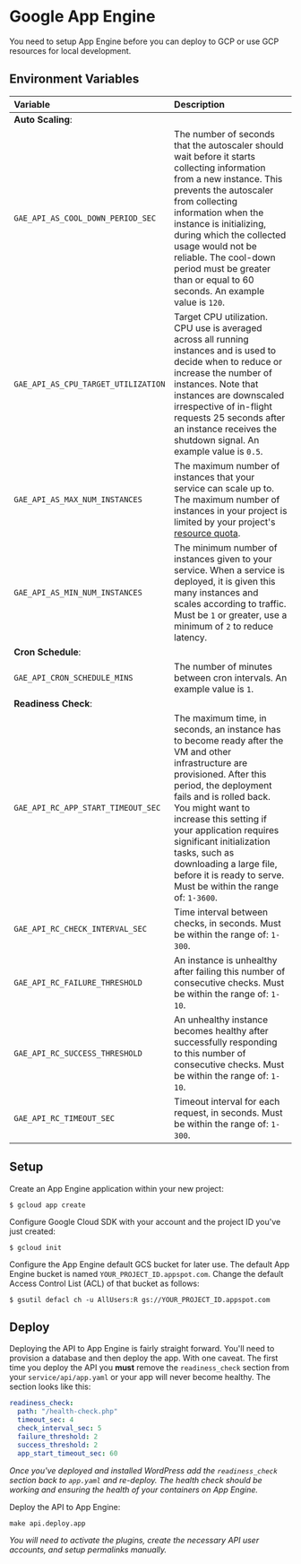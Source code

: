 # Google App Engine

You need to setup App Engine before you can deploy to GCP or use GCP resources for local development.

## Environment Variables

| Variable | Description |
| :--- | :--- |
| **Auto Scaling**: |
| `GAE_API_AS_COOL_DOWN_PERIOD_SEC` | The number of seconds that the autoscaler should wait before it starts collecting information from a new instance. This prevents the autoscaler from collecting information when the instance is initializing, during which the collected usage would not be reliable. The cool-down period must be greater than or equal to 60 seconds. An example value is `120`. |
| `GAE_API_AS_CPU_TARGET_UTILIZATION` | Target CPU utilization. CPU use is averaged across all running instances and is used to decide when to reduce or increase the number of instances. Note that instances are downscaled irrespective of in-flight requests 25 seconds after an instance receives the shutdown signal. An example value is `0.5`. |
| `GAE_API_AS_MAX_NUM_INSTANCES` | The maximum number of instances that your service can scale up to. The maximum number of instances in your project is limited by your project's [resource quota](https://cloud.google.com/compute/docs/resource-quotas). |
| `GAE_API_AS_MIN_NUM_INSTANCES` | The minimum number of instances given to your service. When a service is deployed, it is given this many instances and scales according to traffic. Must be `1` or greater, use a minimum of `2` to reduce latency. |
| **Cron Schedule**: |
| `GAE_API_CRON_SCHEDULE_MINS` | The number of minutes between cron intervals. An example value is `1`. |
| **Readiness Check**: |
| `GAE_API_RC_APP_START_TIMEOUT_SEC` | The maximum time, in seconds, an instance has to become ready after the VM and other infrastructure are provisioned. After this period, the deployment fails and is rolled back. You might want to increase this setting if your application requires significant initialization tasks, such as downloading a large file, before it is ready to serve. Must be within the range of: `1-3600`. |
| `GAE_API_RC_CHECK_INTERVAL_SEC` | Time interval between checks, in seconds. Must be within the range of: `1-300`. |
| `GAE_API_RC_FAILURE_THRESHOLD` | An instance is unhealthy after failing this number of consecutive checks. Must be within the range of: `1-10`. |
| `GAE_API_RC_SUCCESS_THRESHOLD` | An unhealthy instance becomes healthy after successfully responding to this number of consecutive checks. Must be within the range of: `1-10`. |
| `GAE_API_RC_TIMEOUT_SEC` | Timeout interval for each request, in seconds. Must be within the range of: `1-300`. |

## Setup

Create an App Engine application within your new project:

```
$ gcloud app create
```

Configure Google Cloud SDK with your account and the project ID you've just created:

```
$ gcloud init
```

Configure the App Engine default GCS bucket for later use. The default App Engine bucket is named `YOUR_PROJECT_ID.appspot.com`. Change the default Access Control List (ACL) of that bucket as follows:

```
$ gsutil defacl ch -u AllUsers:R gs://YOUR_PROJECT_ID.appspot.com
```

## Deploy

Deploying the API to App Engine is fairly straight forward. You'll need to provision a database and then deploy the app. With one caveat. The first time you deploy the API you **must** remove the `readiness_check` section from your `service/api/app.yaml` or your app will never become healthy. The section looks like this:

```yaml
readiness_check:
  path: "/health-check.php"
  timeout_sec: 4
  check_interval_sec: 5
  failure_threshold: 2
  success_threshold: 2
  app_start_timeout_sec: 60
```

_Once you've deployed and installed WordPress add the `readiness_check` section back to `app.yaml` and re-deploy. The health check should be working and ensuring the health of your containers on App Engine._

Deploy the API to App Engine:

```
make api.deploy.app
```

_You will need to activate the plugins, create the necessary API user accounts, and setup permalinks manually._